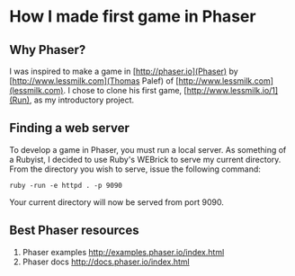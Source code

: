 # How I made first game in Phaser

## Why Phaser?

I was inspired to make a game in [http://phaser.io](Phaser) by [http://www.lessmilk.com](Thomas Palef) of [http://www.lessmilk.com](lessmilk.com).  I chose to clone his first game,  [http://www.lessmilk.io/1](Run), as my introductory project.  

## Finding a web server

To develop a game in Phaser, you must run a local server. As something of a Rubyist, I decided to use Ruby's WEBrick to serve my current directory. From the directory you wish to serve, issue the following command:

    ruby -run -e httpd . -p 9090

Your current directory will now be served from port 9090.

## Best Phaser resources

1. Phaser examples
    http://examples.phaser.io/index.html
2. Phaser docs
    http://docs.phaser.io/index.html
